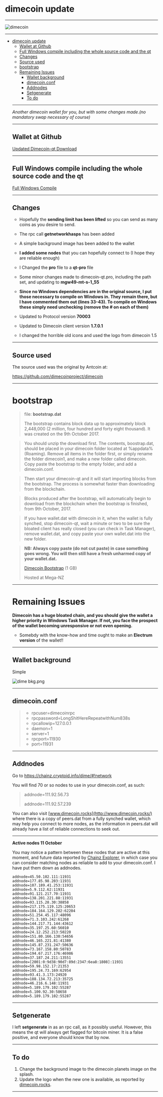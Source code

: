



**dimecoin update**
=========

----


![dimecoin](https://cdn.pbrd.co/images/GNQe2gQ.png)




-----


<ul>
<li><a href="#dimecoin-update">dimecoin update</a><ul>
<li><a href="#wallet-at-github">Wallet at Github</a></li>
<li><a href="#full-windows-compile-including-the-whole-source-code-and-the-qt">Full Windows compile including the whole source code and the qt</a></li>
<li><a href="#changes">Changes</a></li>
<li><a href="#source-used">Source used</a></li>
<li><a href="#bootstrap">bootstrap</a><ul>
</ul>
</li>
<li><a href="#remaining-issues">Remaining Issues</a><ul>
<li><a href="#wallet-background">Wallet background</a></li>
<li><a href="#dimecoinconf">dimecoin.conf</a></li>
<li><a href="#addnodes">Addnodes</a></li>
<li><a href="#setgenerate">Setgenerate</a></li>
<li><a href="#to-do">To do</a></li>
</ul>
</li>
</ul>


-----





*Another dimecoin wallet for you, but with some changes made.(no mandatory swap necessary of course)*


-----



Wallet at Github
-------------


[Updated Dimecoin-qt Download](https://github.com/dimecoinproject1/dimecoin1.7-qt/raw/master/Dimecoin-qt.zip)


-----

Full Windows compile including the whole source code and the qt
-------------

[Full Windows Compile](https://github.com/dimecoinproject1/Complete-Windows-Compile)


-----

Changes
-------------

- Hopefully the **sending limit has been lifted** so you can send as many coins as you desire to send.

- The rpc call **getnetworkhasps** has been added

- A simple background image has been added to the wallet

- **I added some nodes** that you can hopefully connect to (I hope they are reliable enough)


- I Changed the **pro** file to a **qt-pro** file

- Some minor changes made to dimecoin-qt.pro, including the path set, and updating to **mgw49-mt-s-1_55**

- **Since no Windows dependencies are in the original source, I put those necessary to compile on Windows in. They remain there, but I have commented them out (lines 33-43). To compile on Windows these simply need unchecking (remove the # on each of them)**

- Updated to Protocol version **70003**

- Updated to Dimecoin client version **1.7.0.1**

- I changed the horrible old icons and used the logo from dimecoin 1.5



-----

Source used
-------------

The source used was the original by Antcoin at: 

https://github.com/dimecoinproject/dimecoin


-----




bootstrap
=========



> file: **bootstrap.dat**
> 
> The bootstrap contains block data up to approximately block 2,448,000 (2 million, four hundred and forty eight thousand). It was created on the 9th October 2017. 

> You should unzip the download first. The contents, boostrap.dat, should be placed in your dimecoin folder located at %appdata% (Roaming). Remove all items in the folder first, or simply rename the folder dimecoin1, and make a new folder called dimecoin. Copy paste the bootstrap to  the empty folder, and add a dimecoin.conf. 

> Then start your dimecoin-qt and it will start importing blocks from the bootstrap. The process is somewhat faster than downloading from the blockchain. 

> Blocks produced after the bootstrap, will automatically begin to download from the blockchain when the bootstrap is finished, from 9th October, 2017.

> If you have wallet.dat with dimecoin in it, when the wallet is fully synched, stop dimecoin-qt, wait a minute or two to be sure the bloated client has really closed (you can check in Task Manager), remove wallet.dat, and copy paste your own wallet.dat into the new folder.

> **NB: Always copy paste (do not cut paste) in case something goes wrong. You will then still have a fresh unharmed copy of your wallet.dat.**
> 
> [Dimecoin Bootstrap](https://mega.nz/#!5nB1yYzb!DDRQAY8e5jOboZ23qgQ1OtKUlYFx82xEkmoipRMVkTU) (1 GB)
> 
> Hosted at Mega-NZ
> 
>


-----

**Remaining Issues**
=======================


**Dimecoin has a huge bloated chain, and you should give the wallet a higher priority in Windows Task Manager. If not, you face the prospect of the wallet becoming unresponsive or not even opening.**

- Somebdy with the know-how and time ought to make an **Electrum version** of the wallet!!


-----

Wallet background
-------------


Simple



![dime bkg.png](https://cdn.pbrd.co/images/GNQar5l.png)


-----



dimecoin.conf
--------------------

>- rpcuser=dimecoinrpc
>- rpcpassword=LongShitHereRepeatwithNum838s
>- rpcallowip=127.0.0.1
>- daemon=1
>- server=1
>- rpcport=11930
>- port=11931


-----

Addnodes
--------------------

Go to https://chainz.cryptoid.info/dime/#!network

You will find 70 or so nodes to use in your dimecoin.conf, as such:

> addnode=111.92.56.73
> 
> addnode=111.92.57.239



You can also visit [www.dimecoin.rocks](http://www.dimecoin.rocks/) where there is a copy of peers.dat from a fully synched wallet, which may help you connect to more nodes, as the information in peers.dat will already have a list of reliable connections to seek out.



-----

**Active nodes 11 October**

You may notice a pattern between these nodes that are active at this moment, and future data reported by [Chainz Explorer](https://chainz.cryptoid.info/dime/#!network), in which case you can consider matching nodes as reliable to add to your dimecoin.conf. I have put them down as addnodes. 

    addnode=45.50.102.111:11931
    addnode=177.85.98.203:11931
    addnode=107.189.41.253:11931
    addnode=5.9.112.62:11931
    addnode=91.121.217.70:11931
    addnode=138.201.221.88:11931
    addnode=93.115.28.30:38858
    addnode=217.175.119.125:20653
    addnode=184.164.129.202:62204
    addnode=51.254.45.117:48096
    addnode=71.3.103.242:61268
    addnode=144.217.71.144:43612
    addnode=35.197.25.60:56010
    addnode=24.12.252.213:50220
    addnode=151.80.166.130:54656
    addnode=46.165.221.81:41380
    addnode=145.87.231.247:50636
    addnode=73.167.158.80:50783
    addnode=194.67.217.176:46986
    addnode=37.187.24.211:13551
    addnode=[2001:0:9d38:90d7:89d:2347:6ea8:1808]:11931
    addnode=59.98.152.17:21353
    addnode=195.24.73.169:62954
    addnode=93.41.3.173:24920
    addnode=188.134.72.213:35725
    addnode=46.216.6.148:11931 
    addnode=5.189.179.102:55287
    addnode=5.100.92.30:58658
    addnode=5.189.179.102:55287


-----


Setgenerate
--------------------

I left **setgenerate** in as an rpc call, as it possibly useful. However, this means the qt will always get flagged for bitcoin miner. It is a false positive, and everyone should know that by now.

-----

To do
--------------------

1. Change the background image to the dimecoin planets image on the splash.
2. Update the logo when the new one is available, as reported by [dimecoin.rocks](http://www.dimecoin.rocks/).


-----

